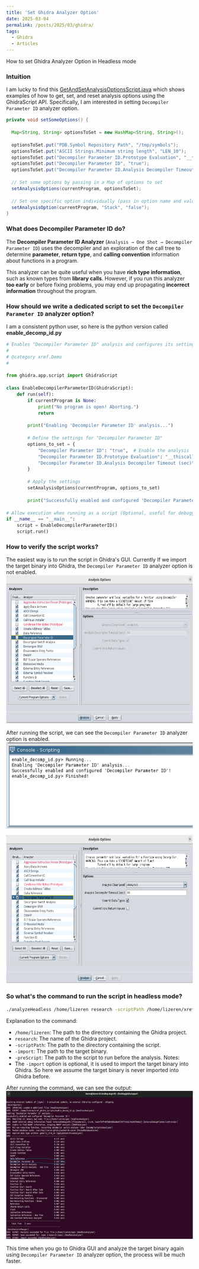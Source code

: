 ```yaml
---
title: 'Set Ghidra Analyzer Option'
date: 2025-03-04
permalink: /posts/2025/03/ghidra/
tags:
  - Ghidra
  - Articles
---
```



How to set Ghidra Analyzer Option in Headless mode

### Intuition

I am lucky to find this [GetAndSetAnalysisOptionsScript.java](https://github.com/NationalSecurityAgency/ghidra/blob/master/Ghidra/Features/Base/ghidra_scripts/GetAndSetAnalysisOptionsScript.java)
which shows examples of how to get, set, and reset analysis options using the GhidraScript API.
Specifically, I am interested in setting `Decompiler Parameter ID` analyzer option.

```java
private void setSomeOptions() {

  Map<String, String> optionsToSet = new HashMap<String, String>();

  optionsToSet.put("PDB.Symbol Repository Path", "/tmp/symbols");
  optionsToSet.put("ASCII Strings.Minimum string length", "LEN_10");
  optionsToSet.put("Decompiler Parameter ID.Prototype Evaluation", "__thiscall");
  optionsToSet.put("Decompiler Parameter ID", "true");
  optionsToSet.put("Decompiler Parameter ID.Analysis Decompiler Timeout (sec)", "90");

  // Set some options by passing in a Map of options to set
  setAnalysisOptions(currentProgram, optionsToSet);

  // Set one specific option individually (pass in option name and value) 
  setAnalysisOption(currentProgram, "Stack", "false");
}
```
### What does Decompiler Parameter ID do?

The **Decompiler Parameter ID Analyzer** (`Analysis → One Shot → Decompiler Parameter ID`) uses the decompiler and an exploration of the call tree to determine **parameter**, **return type**, and **calling convention** information about functions in a program.

This analyzer can be quite useful when you have **rich type information**, such as known types from **library calls**. However, if you run this analyzer **too early** or before fixing problems, you may end up propagating **incorrect information** throughout the program.

### How should we write a dedicated script to set the `Decompiler Parameter ID` analyzer option?

I am a consistent python user, so here is the python version called __enable_decomp_id.py__
```python
# Enables "Decompiler Parameter ID" analysis and configures its settings.
#
# @category xref.Demo
#

from ghidra.app.script import GhidraScript

class EnableDecompilerParameterID(GhidraScript):
    def run(self):
        if currentProgram is None:
            print("No program is open! Aborting.")
            return

        print("Enabling 'Decompiler Parameter ID' analysis...")

        # Define the settings for "Decompiler Parameter ID"
        options_to_set = {
            "Decompiler Parameter ID": "true",  # Enable the analysis
            "Decompiler Parameter ID.Prototype Evaluation": "__thiscall",  # Example setting
            "Decompiler Parameter ID.Analysis Decompiler Timeout (sec)": "90",  # Set timeout
        }

        # Apply the settings
        setAnalysisOptions(currentProgram, options_to_set)

        print("Successfully enabled and configured 'Decompiler Parameter ID'!")

# Allow execution when running as a script (Optional, useful for debugging)
if __name__ == "__main__":
    script = EnableDecompilerParameterID()
    script.run()
```

### How to verify the script works?
The easiest way is to run the script in Ghidra's GUI.
Currently If we import the target binary into Ghidra, the `Decompiler Parameter ID` analyzer option is not enabled.
<img src="../images/ghidra/before_script.png" alt="before_script" width="800" height="400" />

After running the script, we can see the `Decompiler Parameter ID` analyzer option is enabled.
![success](../images/ghidra/success.png)

<img src="../images/ghidra/after_script.png" alt="after_script" width="800" height="400" />

### So what's the command to run the script in headless mode?
```bash
./analyzeHeadless /home/lizeren research -scriptPath /home/lizeren/xref_ghidra_scripts -import /home/lizeren/spec -preScript enable_decomp_id.py
```
Explanation to the command:
- `/home/lizeren`: The path to the directory containing the Ghidra project.
- `research`: The name of the Ghidra project.
- `-scriptPath`: The path to the directory containing the script.
- `-import`: The path to the target binary.
- `-preScript`: The path to the script to run before the analysis.
Notes:
- The `-import` option is optional, it is used to import the target binary into Ghidra. So here we assume the target binary is never imported into Ghidra before.

After running the command, we can see the output:
<img src="../images/ghidra/output_terminal.png" alt="output_terminal" width="800" height="400" />

This time when you go to Ghidra GUI and analyze the target binary again using `Decompiler Parameter ID` analyzer option, the process will be much faster.